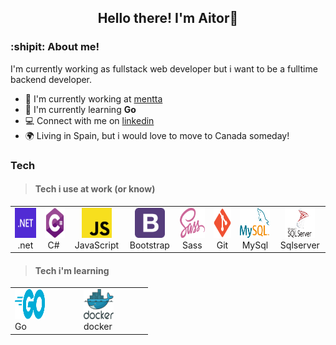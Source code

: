 <h2 align="center">Hello there! I'm Aitor👋</h2>


### :shipit: About me!
I'm currently working as fullstack web developer but i want to be a fulltime backend developer.

- 🏢 I'm currently working at [mentta](https://mentta.com/)
- 📑 I'm currently learning **Go**
- 💻 Connect with me on [linkedin](https://www.linkedin.com/in/aitor-ambite-boix-3070bb15b/)
- 🌍 Living in Spain, but i would love to move to Canada someday!

### Tech

> <h4>Tech i use at work (or know)</h4>
<table>
  <tr>
    <td align="center" width="96">
      <a href="#aitor">
        <img src="./img/dotnet.svg" width="48" height="48" alt=".net" />
      </a>
      <br>.net
    </td>
        <td align="center" width="96">
      <a href="#aitor">
        <img src="./img/csharp.svg" width="48" height="48" alt="C#" />
      </a>
      <br>C#&nbsp;
    </td>
    <td align="center" width="96">
      <a href="#aitor">
        <img src="./img/javascript.svg" width="48" height="48" alt="JavaScript" />
      </a>
      <br>JavaScript
    </td>
    <td align="center" width="96">
      <a href="#aitor">
        <img src="./img/bootstrap.svg" width="48" height="48" alt="Bootstrap" />
      </a>
      <br>Bootstrap
    </td>
    <td align="center" width="96">
      <a href="#aitor">
        <img src="./img/sass.svg" width="48" height="48" alt="Sass" />
      </a>
      <br>Sass
    </td>
    <td align="center" width="96">
      <a href="#aitor">
        <img src="./img/git.svg" width="48" height="48" alt="git" />
      </a>
      <br>Git
    </td>
    <td align="center" width="96">
      <a href="#aitor">
        <img src="./img/mysql.svg" width="48" height="48" alt="mysql" />
      </a>
      <br>MySql
    </td>
        <td align="center" width="96">
      <a href="#aitor">
        <img src="./img/sqlserver.svg" width="48" height="48" alt="sqlserver" />
      </a>
      <br>Sqlserver
    </td>
</table>

> <h4>Tech i'm learning</h4>

<table>
  <tr>
    <td width="96">
      <a href="#aitor">
        <img src="./img/golang.svg" href="#aitor" width="48" height="48" alt="golang">
      </a>
      <br>Go
    </td>
    <td width="96">
      <a href="#aitor">
        <img src="./img/docker.svg" href="#aitor" width="48" height="48" alt="docker">
      </a>
      <br>docker
    </td>
  </tr>
</table>
<!--
**AitorAmbite/AitorAmbite** is a ✨ _special_ ✨ repository because its `README.md` (this file) appears on your GitHub profile.
Here are some ideas to get you started:

- 🔭 I’m currently working on ...
- 🌱 I’m currently learning ...
- 👯 I’m looking to collaborate on ...
- 🤔 I’m looking for help with ...
- 💬 Ask me about ...
- 📫 How to reach me: ...
- 😄 Pronouns: ...
- ⚡ Fun fact: ...
-->
